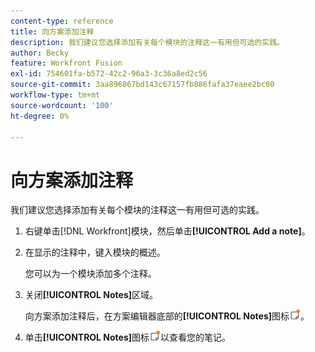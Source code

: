 ```yaml
---
content-type: reference
title: 向方案添加注释
description: 我们建议您选择添加有关每个模块的注释这一有用但可选的实践。
author: Becky
feature: Workfront Fusion
exl-id: 754601fa-b572-42c2-96a3-3c36a8ed2c56
source-git-commit: 3aa896867bd143c67157fb886fafa37eaee2bc00
workflow-type: tm+mt
source-wordcount: '100'
ht-degree: 0%

---
```


# 向方案添加注释

我们建议您选择添加有关每个模块的注释这一有用但可选的实践。

1. 右键单击[!DNL Workfront]模块，然后单击&#x200B;**[!UICONTROL Add a note]**。
1. 在显示的注释中，键入模块的概述。

   您可以为一个模块添加多个注释。

1. 关闭&#x200B;**[!UICONTROL Notes]**&#x200B;区域。

   向方案添加注释后，在方案编辑器底部的&#x200B;**[!UICONTROL Notes]**&#x200B;图标![注释图标上显示一个橙色点，其中点为](assets/notes-icon-w-dot.png)。

1. 单击&#x200B;**[!UICONTROL Notes]**&#x200B;图标![带点的笔记图标](assets/notes-icon-w-dot.png)以查看您的笔记。
